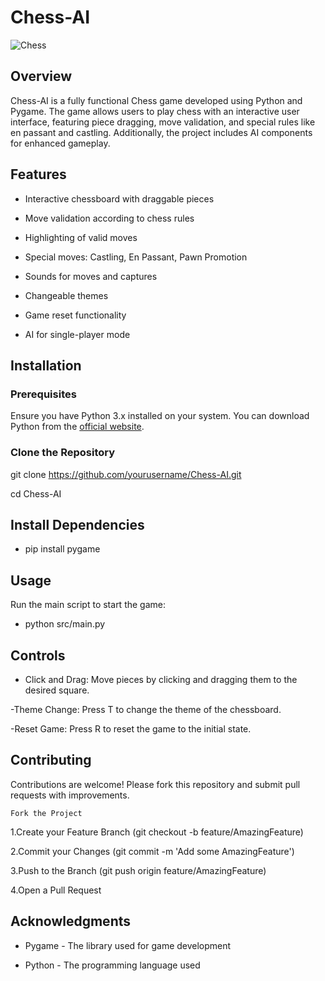 # Chess-AI

![Chess](https://upload.wikimedia.org/wikipedia/commons/2/26/Chess_klt45.svg)

## Overview

Chess-AI is a fully functional Chess game developed using Python and Pygame. The game allows users to play chess with an interactive user interface, featuring piece dragging, move validation, and special rules like en passant and castling. Additionally, the project includes AI components for enhanced gameplay.

## Features

- Interactive chessboard with draggable pieces

- Move validation according to chess rules

- Highlighting of valid moves

- Special moves: Castling, En Passant, Pawn Promotion

- Sounds for moves and captures

- Changeable themes

- Game reset functionality

- AI for single-player mode

## Installation

### Prerequisites

Ensure you have Python 3.x installed on your system. You can download Python from the [official website](https://www.python.org/downloads/).

### Clone the Repository

git clone https://github.com/yourusername/Chess-AI.git

cd Chess-AI

## Install Dependencies

- pip install pygame

## Usage
Run the main script to start the game:

- python src/main.py

## Controls
- Click and Drag: Move pieces by clicking and dragging them to the desired square.

-Theme Change: Press T to change the theme of the chessboard.

-Reset Game: Press R to reset the game to the initial state.


## Contributing

 Contributions are welcome! Please fork this repository and submit pull requests with improvements.

    Fork the Project
1.Create your Feature Branch (git checkout -b feature/AmazingFeature)

2.Commit your Changes (git commit -m 'Add some AmazingFeature')

3.Push to the Branch (git push origin feature/AmazingFeature)

4.Open a Pull Request

## Acknowledgments
- Pygame - The library used for game development

- Python - The programming language used





